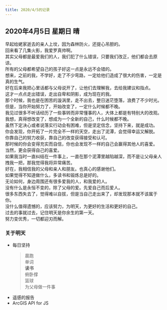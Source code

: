 ```yaml
---
title: 2020/4/5的记录
---
```

## 2020年4月5日 星期日 晴
早起给姥家逝去的亲人上坟，因为森林防火，还提心吊胆的。  
回来看了几集火影，我爱罗真帅啊。  
其实父母都是最爱我们的人，我们犯了什么错误，只要我们改正，他们都会去原谅。  
所有的父母都希望自己的孩子好这一点是永远不会错的。  
想来，之前的我，不学好，走了不少弯路，一定给他们造成了很大的伤害，一定是真的生气。  
好在后来我把心里话都与父母说开了，让他们去理解我，去给我建议和指点。  
这才一点点走出错误，走出自卑和阴影，成为现在的我。  
那个时候，我也是在困苦的漩涡里，走不出去，整日迷茫堕落，浪费了不少时光。  
但是，当你开始努力了，开始改变了，一定什么时候都不晚。  
我见过很多不听话经历了一些事转而非常懂事的人，大体上都是有特别大的改观。  
我想，真得想改变了，想成为一个全新的自己，什么时候都不晚。  
虽然下定决心或者说落实行动会有困难，但是坚定信念，坚持下来，就是成功。  
你会发现，你开拓了一片完全不一样的天空，走出了泥潭，会觉得幸运又解脱。  
你靠自己的努力收获，靠自己的改变获得接受和认可。  
那时候的你会变得充实而自信，你也会发现不一样的自己会赢得其他人的喜爱。  
当然，更会获得自己的喜爱。  
如果我当时一直纠结在一件事上，一直在那个泥潭里越陷越深，而不是让父母亲人拽我一把，那我觉得我将异常痛苦。  
好在，我相信我的父母和亲人和朋友。也真心的感谢他们。  
如果觉得不知道做什么，多读书和锻炼总是好的。  
无论如何，身边周围还有很多爱我的人，和我爱的人。  
没有什么是永恒不变的，除了父母的爱。先爱自己而后爱人。  
很多东西失去了，觉得难以自拔，但是当自己走出来了，却发现那本就不该属于你。  
没什么值得遗憾的，应该努力，为明天，为更好的生活和更好的自己。  
过去的事就过去，记住明天是你余生的第一天。  
努力变优秀，一切都迎刃而解。  
### 关于明天
* 每日坚持
	> 晨跑  
	> 单词  
	> **读书**  
	> 俯卧撑  
	> 篮球  
	> 为父母做一件事
* 遥感的报告  
* ArcGIS API for JS